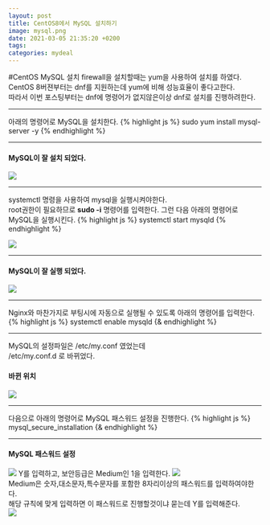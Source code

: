 ```yaml
---
layout: post
title: CentOS8에서 MySQL 설치하기
image: mysql.png
date: 2021-03-05 21:35:20 +0200
tags:
categories: mydeal
---
```


#CentOS MySQL 설치
firewall을 설치할때는 yum을 사용하여 설치를 하였다.  
CentOS 8버젼부터는 dnf를 지원하는데 yum에 비해 성능효율이 좋다고한다.  
따라서 이번 포스팅부터는 dnf에 명령어가 없지않은이상 dnf로 설치를 진행하려한다.  

***

아래의 명령어로 MySQL을 설치한다.
{% highlight js %}
sudo yum install mysql-server -y
{% endhighlight %}

***

#### MySQL이 잘 설치 되었다.
![]({{site.baseurl}}/images/mydeal/mysql완료.PNG)

***

systemctl 명령을 사용하여 mysql을 실행시켜야한다.  
root권한이 필요하므로 **sudo -i** 명령어를 입력한다.
그런 다음 아래의 명령어로 MySQL을 실행시킨다.
{% highlight js %}
systemctl start mysqld
{% endhighlight %}

![]({{site.baseurl}}/images/mydeal/mysql-start.PNG)  
***
#### MySQL이 잘 실행 되었다.
![]({{site.baseurl}}/images/mydeal/psmysqld.PNG)  
***

Nginx와 마찬가지로 부팅시에 자동으로 실행될 수 있도록 아래의 명령어를 입력한다.  
{% highlight js %}
systemctl enable mysqld
{& endhighlight %}  
***

MySQL의 설정파일은 /etc/my.conf 였었는데  
/etc/my.conf.d 로 바뀌었다.
#### 바뀐 위치
![]({{site.baseurl}}/images/mydeal/mysql설정파일.PNG)  
***

다음으로 아래의 명령어로 MySQL 패스워드 설정을 진행한다.
{% highlight js %}
mysql_secure_installation
{& endhighlight %}  
***
#### MySQL 패스워드 설정
![]({{site.baseurl}}/images/mydeal/mysql-secure설정.PNG)
Y를 입력하고, 보안등급은 Medium인 1을 입력한다.
![]({{site.baseurl}}/images/mydeal/mysql-secure-mid.PNG)  
Medium은 숫자,대소문자,특수문자를 포함한 8자리이상의 패스워드를 입력하여야한다.  
해당 규칙에 맞게 입력하면 이 패스워드로 진행할것이냐 묻는데 Y를 입력해준다.  
![]({{site.baseurl}}/images/mydeal/mysql-secure-규칙.PNG)  
